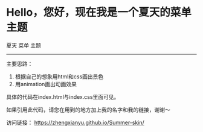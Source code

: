 # Hello，您好，现在我是一个夏天的菜单主题

夏天 菜单 主题

---
主要思路：
1. 根据自己的想象用html和css画出景色
2. 用animation画出动画效果

具体的代码在index.html与index.css里面可见。

如果引用此代码，请您在用到的地方加上我的名字和我的链接，谢谢～

访问链接：
https://zhengxianyu.github.io/Summer-skin/